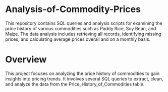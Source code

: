 # Analysis-of-Commodity-Prices

This repository contains SQL queries and analysis scripts for examining the price history of various commodities such as Paddy Rice, Soy Bean, and Maize. The data analysis includes retrieving all records, identifying missing prices, and calculating average prices overall and on a monthly basis.

# Overview
This project focuses on analyzing the price history of commodities to gain insights into pricing trends. It involves several SQL queries to extract, clean, and analyze the data from the Price_History_of_Commodities table.
